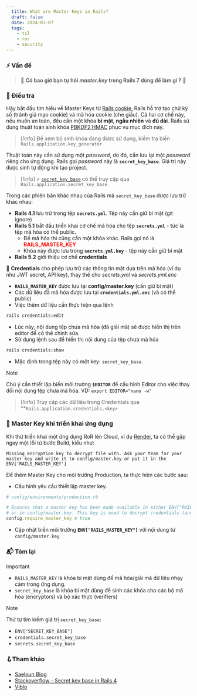 ```yaml
---
  title: What are Master Keys in Rails?
  draft: false
  date: 2024-03-07
  tags:
    - til
    - ror
    - security
---
```


### ⚡ Vấn đề

> 🦏 **Có bao giờ bạn tự hỏi _master.key_ trong Rails 7 dùng để làm gì ?** 🤨

### 🔎 Điều tra

Hãy bắt đầu tìm hiểu về Master Keys từ [Rails cookie](ror/controller/session_cookie_flash.md#cookie), Rails hỗ trợ tạo chữ ký số (tránh giả mạo cookie) và mã hóa cookie (che giấu). Cả hai cơ chế này, nếu muốn an toàn, đều cần một khóa **bí mật**, **ngẫu nhiên** và **đủ dài**. Rails sử dụng thuật toán sinh khóa [PBKDF2 HMAC](https://ruby-doc.org/stdlib-2.5.1/libdoc/openssl/rdoc/OpenSSL/KDF.html#method-c-pbkdf2_hmac) phục vụ mục đích này.

> [!info]
> Để xem bộ sinh khóa đang được sử dụng, kiểm tra biến `Rails.application.key_generator`

Thuật toán này cần sử dụng một _password_, do đó, cần lưu lại một _password_ riêng cho ứng dụng. Rails gọi _password_ này là **`secret_key_base`**. Giá trị này được sinh tự động khi tạo project.

> [!info] > [`secret_key_base`](https://api.rubyonrails.org/classes/Rails/Application.html#method-i-secret_key_base) có thể truy cập qua `Rails.application.secret_key_base`

Trong các phiên bản khác nhau của Rails mà `secret_key_base` được lưu trữ khác nhau:

- **Rails 4.1** lưu trữ trong tệp **`secrets.yml`**. Tệp này cần giữ bí mật (git ignore)
- **Rails 5.1** bắt đầu triển khai cơ chế mã hóa cho tệp **`secrets.yml`** - tức là tệp mã hóa có thể public.
  - Để mã hóa thì cũng cần một khóa khác. Rails gọi nó là <span style="color:red;font-weight:bold;">RAILS_MASTER_KEY</span>
  - Khóa này được lưu trong **`secrets.yml.key`** - tệp này cần giữ bí mật
- **Rails 5.2** giới thiệu cơ chế **credentials**

🔐 **Credentials** cho phép lưu trữ các thông tin mật dựa trên mã hóa (ví dụ như JWT secret, API key), thay thế cho _secrets.yml_ và _secrets.yml.enc_

- **`RAILS_MASTER_KEY`** được lưu tại **config/master.key** (cần giữ bí mật)
- Các dữ liệu đã mã hóa được lưu tại **`credentials.yml.enc`** (và có thể public)
- Việc thêm dữ liệu cần thực hiện qua lệnh

```cmd
rails credentials:edit
```

- Lúc này, nội dung tệp chưa mã hóa (đã giải mã) sẽ được hiển thị trên editor để có thể chỉnh sửa.
- Sử dụng lệnh sau để hiển thị nội dung của tệp chưa mã hóa

```cmd
rails credentials:show
```

- Mặc định trong tệp này có một key: `secret_key_base`.

> [!note]
> Chú ý cần thiết lập biến môi trường **`$EDITOR`** để cấu hình Editor cho việc thay đổi nội dung tệp chưa mã hóa. VD: `export EDITOR="nano -w"`

> [!info]
> Truy cập các dữ liệu trong Credentials qua \*\*`Rails.application.credentials.<key>`

### 🚀 Master Key khi triển khai ứng dụng

Khi thử triển khai một ứng dụng RoR lên Cloud, ví dụ [Render](https://render.com), ta có thể gặp ngay một lỗi từ bước Build, kiểu như:

```
Missing encryption key to decrypt file with. Ask your team for your master key and write it to config/master.key or put it in the ENV['RAILS_MASTER_KEY']
```

Để thêm Master Key cho môi trường Production, ta thực hiện các bước sau:

- Cấu hình yêu cầu thiết lập master key.

```ruby
# config/environments/production.rb

# Ensures that a master key has been made available in either ENV["RAILS_MASTER_KEY"]
# or in config/master.key. This key is used to decrypt credentials (and other encrypted files).
config.require_master_key = true
```

- Cập nhật biến môi trường **`ENV["RAILS_MASTER_KEY"]`** với nội dung từ `config/master.key`

### 📬 Tóm lại

> [!important]
>
> - `RAILS_MASTER_KEY` là khóa bí mật dùng để mã hóa/giải mã dữ liệu nhạy cảm trong ứng dụng.
> - `secret_key_base` là khóa bí mật dùng để sinh các khóa cho các bộ mã hóa (encryptors) và bộ xác thực (verifiers)

> [!note]
> Thứ tự tìm kiếm giá trị `secret_key_base`:
>
> - `ENV["SECRET_KEY_BASE"]`
> - `credentials.secret_key_base`
> - `secrets.secret_key_base`

### 🪝Tham khảo

- [Saeloun Blog](https://blog.saeloun.com/2023/08/11/rails-7-1-store-secret-key-base-in-rails-config/)
- [Stackoverflow - Secret key base in Rails 4](https://stackoverflow.com/questions/25426940/what-is-the-use-of-secret-key-base-in-rails-4)
- [Viblo](https://viblo.asia/q/secret-key-base-va-rails-master-key-trong-rails-24lJ3NLb5PM)
